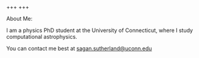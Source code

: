 +++
+++

About Me:

I am a physics PhD student at the University of Connecticut, where I study computational astrophysics.

You can contact me best at <a href="mailto:sagan.sutherland@uconn.edu">sagan.sutherland@uconn.edu</a>
